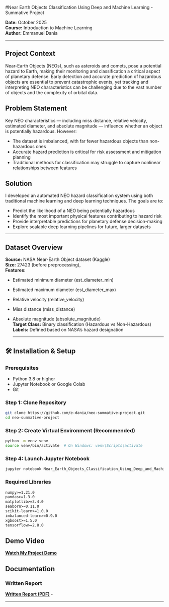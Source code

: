 #Near Earth Objects Classification Using Deep and Machine Learning  - Summative Project

**Date:** October 2025  
**Course:** Introduction to Machine Learning  
**Author:** Emmanuel Dania

---
## Project Context  
Near-Earth Objects (NEOs), such as asteroids and comets, pose a potential hazard to Earth, making their monitoring and classification a critical aspect of planetary defense. Early detection and accurate prediction of hazardous objects are essential to prevent catastrophic events, yet tracking and interpreting NEO characteristics can be challenging due to the vast number of objects and the complexity of orbital data.
## Problem Statement  
Key NEO characteristics — including miss distance, relative velocity, estimated diameter, and absolute magnitude — influence whether an object is potentially hazardous. However:

* The dataset is imbalanced, with far fewer hazardous objects than non-hazardous ones
* Accurate hazard prediction is critical for risk assessment and mitigation planning
* Traditional methods for classification may struggle to capture nonlinear relationships between features
## Solution
I developed an automated NEO hazard classification system using both traditional machine learning and deep learning techniques. The goals are to:
* Predict the likelihood of a NEO being potentially hazardous
* Identify the most important physical features contributing to hazard risk
* Provide interpretable predictions for planetary defense decision-making
* Explore scalable deep learning pipelines for future, larger datasets

---
## Dataset Overview
**Source:** NASA Near-Earth Object dataset (Kaggle)  
**Size:** 27423 (before preprocessing),  
**Features:**   
* Estimated minimum diameter (est_diameter_min)  
* Estimated maximum diameter (est_diameter_max)  
* Relative velocity (relative_velocity)  
* Miss distance (miss_distance)  
* Absolute magnitude (absolute_magnitude)    
**Target Class:** Binary classification (Hazardous vs Non-Hazardous)  
**Labels:** Defined based on NASA’s hazard designation

  ---

## 🛠️ Installation & Setup

### Prerequisites
- Python 3.8 or higher
- Jupyter Notebook or Google Colab
- Git

### Step 1: Clone Repository
```bash
git clone https://github.com/e-dania/neo-summative-project.git
cd neo-summative-project
```

### Step 2: Create Virtual Environment (Recommended)
```bash
python -m venv venv
source venv/bin/activate  # On Windows: venv\Scripts\activate
```

### Step 4: Launch Jupyter Notebook
```bash
jupyter notebook Near_Earth_Objects_Classification_Using_Deep_and_Machine_Learning_Summative_Project.ipynb
```

### Required Libraries
```txt
numpy>=1.21.0
pandas>=1.3.0
matplotlib>=3.4.0
seaborn>=0.11.0
scikit-learn>=1.0.0
imbalanced-learn>=0.9.0
xgboost>=1.5.0
tensorflow>=2.8.0
```

##  Demo Video

 **[Watch My Project Demo](https://drive.google.com/file/d/1aJqfrXYqTTGqatFIkyfQ0NZ74OnqX5mZ/view?usp=sharing)**



##  Documentation

### Written Report
 **[Written Report (PDF)](https://docs.google.com/document/d/1MYb5RrAPSLHw8toBbiYh9gRjc8Ag9iwutT0o3YAWJbg/edit?usp=sharing)** -


---
